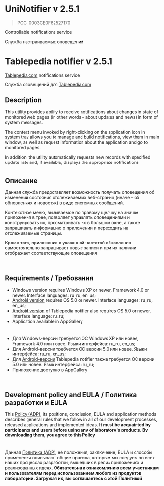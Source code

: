 # UniNotifier v 2.5.1
> PCC: 0003CE0F62527170


Controllable notifications service

Служба настраиваемых оповещений



# Tablepedia notifier v 2.5.1


[Tablepedia.com](http://tablepedia.com) notifications service

Служба оповещений для [Tablepedia.com](http://tablepedia.com)



## Description

This utility provides ability to receive notifications about changes in state of monitored web pages
(in other words - about updates and news) in form of system messages.

The context menu invoked by right-clicking on the application icon in system tray allows you to manage and build notifications,
view them in main window, as well as request information about the application and go to monitored pages.

In addition, the utility automatically requests new records with specified update rate and,
if available, displays the appropriate notifications

#

## Описание

Данная служба предоставляет возможность получать оповещения об изменении состояния отслеживаемых веб-страниц
(иначе – об обновлениях и новостях) в виде системных сообщений.

Контекстное меню, вызываемое по правому щелчку на значке приложения в трее, позволяет управлять оповещениями и конструировать их,
просматривать их в большом окне, а также запрашивать информацию о приложении и переходить на отслеживаемые страницы.

Кроме того, приложение с указанной частотой обновления самостоятельно запрашивает новые записи
и при их наличии отображает соответствующие оповещения

&nbsp;



## Requirements / Требования

- Windows version requires Windows XP or newer, Framework 4.0 or newer. Interface languages: ru_ru, en_us;
- [Android version](https://play.google.com/store/apps/details?id=com.RD_AAOW.UniNotifier) requires OS 5.0 or newer. Interface languages: ru_ru, en_us;
- [Android version](https://play.google.com/store/apps/details?id=com.RD_AAOW.TablepediaNotifier) of Tablepedia notifier also requires OS 5.0 or newer. Interface language: ru_ru;
- Application available in AppGallery

#

- Для Windows-версии требуется ОС Windows XP или новее, Framework 4.0 или новее. Языки интерфейса: ru_ru, en_us;
- Для [Android-версии](https://play.google.com/store/apps/details?id=com.RD_AAOW.UniNotifier) требуется ОС версии 5.0 или новее. Языки интерфейса: ru_ru, en_us;
- Для [Android-версии](https://play.google.com/store/apps/details?id=com.RD_AAOW.TablepediaNotifier) Tablepedia notifier также требуется ОС версии 5.0 или новее. Язык интерфейса: ru_ru;
- Приложение доступно в AppGallery

&nbsp;



## Development policy and EULA / Политика разработки и EULA

This [Policy (ADP)](https://vk.com/@rd_aaow_fdl-adp), its positions, conclusion, EULA and application methods
describes general rules that we follow in all of our development processes, released applications and implemented
ideas.
**It must be acquainted by participants and users before using any of laboratory's products.
By downloading them, you agree to this Policy**

#

Данная [Политика (ADP)](https://vk.com/@rd_aaow_fdl-adp), её положения, заключение, EULA и способы применения
описывают общие правила, которым мы следуем во всех наших процессах разработки, вышедших в релиз приложениях
и реализованных идеях.
**Обязательна к ознакомлению всем участникам и пользователям перед использованием любого из продуктов лаборатории.
Загружая их, вы соглашаетесь с этой Политикой**
